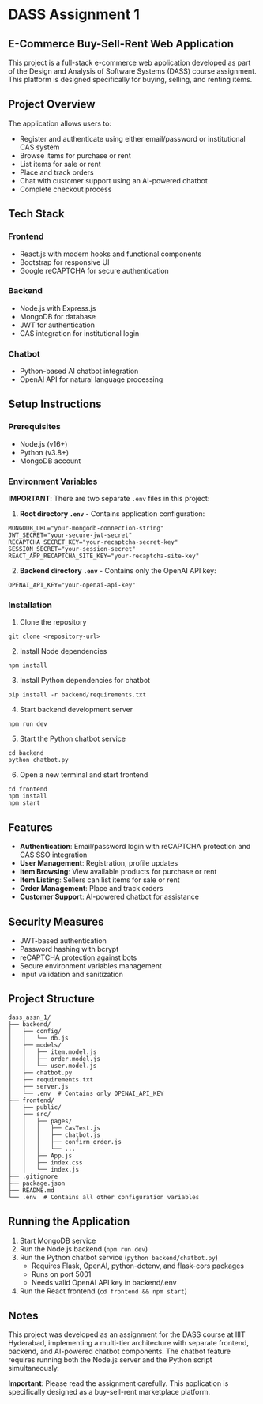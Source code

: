 # DASS Assignment 1

## E-Commerce Buy-Sell-Rent Web Application

This project is a full-stack e-commerce web application developed as part of the Design and Analysis of Software Systems (DASS) course assignment. This platform is designed specifically for buying, selling, and renting items.

## Project Overview

The application allows users to:
- Register and authenticate using either email/password or institutional CAS system
- Browse items for purchase or rent
- List items for sale or rent
- Place and track orders
- Chat with customer support using an AI-powered chatbot
- Complete checkout process

## Tech Stack

### Frontend
- React.js with modern hooks and functional components
- Bootstrap for responsive UI
- Google reCAPTCHA for secure authentication

### Backend
- Node.js with Express.js
- MongoDB for database
- JWT for authentication
- CAS integration for institutional login

### Chatbot
- Python-based AI chatbot integration
- OpenAI API for natural language processing

## Setup Instructions

### Prerequisites
- Node.js (v16+)
- Python (v3.8+)
- MongoDB account

### Environment Variables

**IMPORTANT**: There are two separate `.env` files in this project:

1. **Root directory `.env`** - Contains application configuration:
```
MONGODB_URL="your-mongodb-connection-string"
JWT_SECRET="your-secure-jwt-secret"
RECAPTCHA_SECRET_KEY="your-recaptcha-secret-key"
SESSION_SECRET="your-session-secret"
REACT_APP_RECAPTCHA_SITE_KEY="your-recaptcha-site-key"
```

2. **Backend directory `.env`** - Contains only the OpenAI API key:
```
OPENAI_API_KEY="your-openai-api-key"
```

### Installation

1. Clone the repository
```
git clone <repository-url>
```

2. Install Node dependencies
```
npm install
```

3. Install Python dependencies for chatbot
```
pip install -r backend/requirements.txt
```

4. Start backend development server
```
npm run dev
```

5. Start the Python chatbot service
```
cd backend
python chatbot.py
```

6. Open a new terminal and start frontend
```
cd frontend
npm install
npm start
```

## Features

- **Authentication**: Email/password login with reCAPTCHA protection and CAS SSO integration
- **User Management**: Registration, profile updates
- **Item Browsing**: View available products for purchase or rent
- **Item Listing**: Sellers can list items for sale or rent
- **Order Management**: Place and track orders
- **Customer Support**: AI-powered chatbot for assistance

## Security Measures

- JWT-based authentication
- Password hashing with bcrypt
- reCAPTCHA protection against bots
- Secure environment variables management
- Input validation and sanitization

## Project Structure

```
dass_assn_1/
├── backend/
│   ├── config/
│   │   └── db.js
│   ├── models/
│   │   ├── item.model.js
│   │   ├── order.model.js
│   │   └── user.model.js
│   ├── chatbot.py
│   ├── requirements.txt
│   ├── server.js
│   └── .env  # Contains only OPENAI_API_KEY
├── frontend/
│   ├── public/
│   ├── src/
│   │   ├── pages/
│   │   │   ├── CasTest.js
│   │   │   ├── chatbot.js
│   │   │   ├── confirm_order.js
│   │   │   └── ...
│   │   ├── App.js
│   │   ├── index.css
│   │   └── index.js
├── .gitignore
├── package.json
├── README.md
└── .env  # Contains all other configuration variables
```

## Running the Application

1. Start MongoDB service
2. Run the Node.js backend (`npm run dev`)
3. Run the Python chatbot service (`python backend/chatbot.py`)
   - Requires Flask, OpenAI, python-dotenv, and flask-cors packages
   - Runs on port 5001
   - Needs valid OpenAI API key in backend/.env
4. Run the React frontend (`cd frontend && npm start`)

## Notes

This project was developed as an assignment for the DASS course at IIIT Hyderabad, implementing a multi-tier architecture with separate frontend, backend, and AI-powered chatbot components. The chatbot feature requires running both the Node.js server and the Python script simultaneously.

**Important**: Please read the assignment carefully. This application is specifically designed as a buy-sell-rent marketplace platform.
